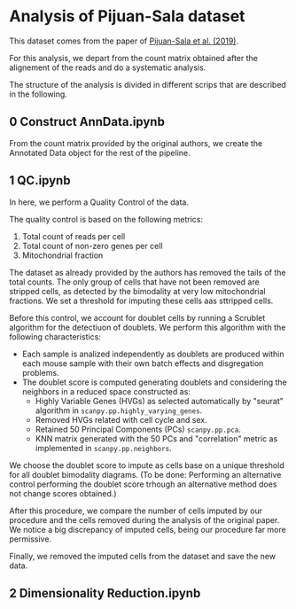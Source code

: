 # Analysis of Pijuan-Sala dataset

This dataset comes from the paper of [Pijuan-Sala et al. (2019)](https://www.nature.com/articles/s41586-019-0933-9).

For this analysis, we depart from the count matrix obtained after the alignement of the reads and do a systematic analysis.

The structure of the analysis is divided in different scrips that are described in the following.

## 0 Construct AnnData.ipynb

From the count matrix provided by the original authors, we create the Annotated Data object for the rest of the pipeline.

## 1 QC.ipynb

In here, we perform a Quality Control of the data. 

The quality control is based on the following metrics:

1. Total count of reads per cell
2. Total count of non-zero genes per cell
3. Mitochondrial fraction

The dataset as already provided by the authors has removed the tails of the total counts. The only group of cells that have not been removed are stripped cells, as detected by the bimodality at very low mitochondrial fractions. We set a threshold for imputing these cells aas sttripped cells.

Before this control, we account for doublet cells by running a Scrublet algorithm for the detectiuon of doublets. We perform this algorithm with the following characteristics:

- Each sample is analized independently as doublets are produced within each mouse sample with their own batch effects and disgregation problems.
- The doublet score is computed generating doublets and considering the neighbors in a reduced space constructed as:
    - Highly Variable Genes (HVGs) as selected automatically by "seurat" algorithm in `scanpy.pp.highly_varying_genes`.
    - Removed HVGs related with cell cycle and sex.
    - Retained 50 Principal Components (PCs) `scanpy.pp.pca`.
    - KNN matrix generated with the 50 PCs and "correlation" metric as implemented in `scanpy.pp.neighbors`.

We choose the doublet score to impute as cells base on a unique threshold for all doublet bimodality diagrams. (To be done: Performing an alternative control performing the doublet score trhough an alternative method does not change scores obtained.)

After this procedure, we compare the number of cells imputed by our procedure and the cells removed during the analysis of the original paper. We notice a big discrepancy of imputed cells, being our procedure far more permissive.

Finally, we removed the imputed cells from the dataset and save the new data.

## 2 Dimensionality Reduction.ipynb

